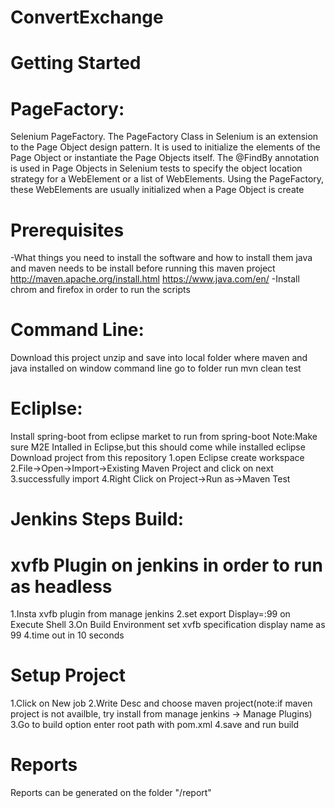 # ConvertExchange
# Getting Started

# PageFactory:

Selenium PageFactory. The PageFactory Class in Selenium is an extension to the Page Object design pattern. It is used to initialize the elements of the Page Object or instantiate the Page Objects itself. The @FindBy annotation is used in Page Objects in Selenium tests to specify the object location strategy for a WebElement or a list of WebElements. Using the PageFactory, these WebElements are usually initialized when a Page Object is create

# Prerequisites
  -What things you need to install the software and how to install them java and maven needs to be install before running this maven project http://maven.apache.org/install.html https://www.java.com/en/
 -Install chrom and firefox in order to run the scripts 

# Command Line:
Download this project unzip and save into local folder where maven and java installed on window command line go to folder run mvn clean test

# Ecliplse:
Install spring-boot from eclipse market to run from spring-boot
Note:Make sure M2E Intalled in Eclipse,but this should come while installed eclipse Download project from this repository 1.open Eclipse create workspace 2.File->Open->Import->Existing Maven Project and click on next 3.successfully import 4.Right Click on Project->Run as->Maven Test

# Jenkins Steps Build:
# xvfb Plugin on jenkins in order to run as headless
1.Insta xvfb plugin from manage jenkins
2.set export Display=:99 on Execute Shell
3.On Build Environment set xvfb specification display name as 99
4.time out in 10 seconds
# Setup Project
1.Click on New job 2.Write Desc and choose maven project(note:if maven project is not availble, try install from manage jenkins -> Manage Plugins) 3.Go to build option enter root path with pom.xml 4.save and run build

# Reports
Reports can be generated on the folder "/report"


   
